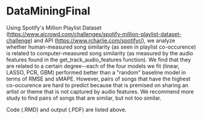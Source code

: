 # DataMiningFinal

Using Spotify's Million Playlist Dataset (https://www.aicrowd.com/challenges/spotify-million-playlist-dataset-challenge) and API (https://www.rcharlie.com/spotifyr/), we analyze whether human-measured song similarity (as seen in playlist co-occurence) is related to computer-measured song similarity (as measured by the audio features found in the get_track_audio_features function). We find that they are related to a certain degree--each of the four models we fit (linear, LASSO, PCR, GBM) performed better than a "random" baseline model in terms of RMSE and sMAPE. However, pairs of songs that have the highest co-occurence are hard to predict because that is premised on sharing an artist or theme that is not captured by audio features. We recommend more study to find pairs of songs that are similar, but not too similar.


Code (.RMD) and output (.PDF) are listed above.
